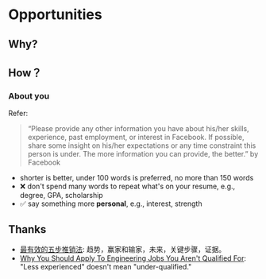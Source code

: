 # Opportunities 


## Why?

## How？


### About you 

Refer:

> “Please provide any other information you have about his/her skills, experience, past employment, or interest in Facebook. If possible, share some insight on his/her expectations or any time constraint this person is under. The more information you can provide, the better.” by Facebook 


- shorter is better, under 100 words is preferred, no more than 150 words
- ❌ don't spend many words to repeat what's on your resume, e.g., degree, GPA, scholarship
- ✅ say something more **personal**, e.g., interest, strength


## Thanks 

- [最有效的五步推销法](http://www.ruanyifeng.com/blog/2018/11/most-effective-sales-promotion.html): 趋势，赢家和输家，未来，关键步骤，证据。
- [Why You Should Apply To Engineering Jobs You Aren't Qualified For](https://angel.co/blog/why-you-should-apply-to-engineering-jobs-you-arent-qualified-for): "Less experienced" doesn't mean "under-qualified."